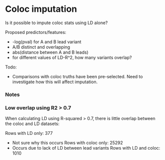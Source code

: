 Coloc imputation
================

Is it possible to impute coloc stats using LD alone?

Proposed predictors/features:
- -log(pval) for A and B lead variant
- A/B distinct and overlapping
- abs(distance between A and B leads)
- for different values of LD-R^2, how many variants overlap?

Todo:
- Comparisons with coloc truths have been pre-selected. Need to investigate how this will affect imputation.


### Notes

### Low overlap using R2 > 0.7

When calculating LD using R-squared > 0.7, there is little overlap between the coloc and LD datasets:

Rows with LD only:  377
- Not sure why this occurs
Rows with coloc only:  25292
- Occurs due to lack of LD between lead variants
Rows with LD and coloc:  1010